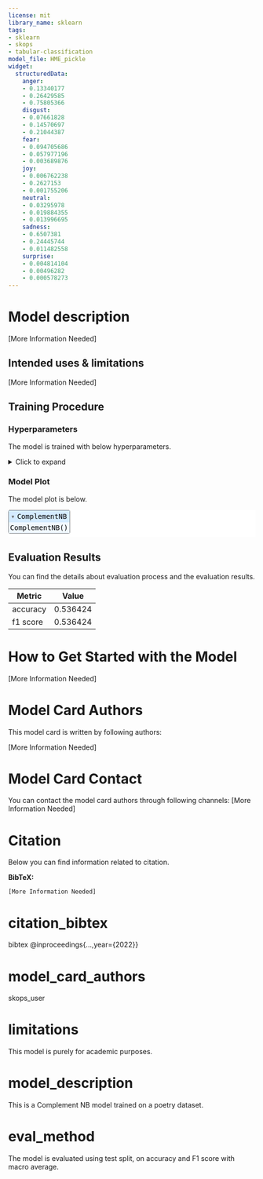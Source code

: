 ```yaml
---
license: mit
library_name: sklearn
tags:
- sklearn
- skops
- tabular-classification
model_file: HME_pickle
widget:
  structuredData:
    anger:
    - 0.13340177
    - 0.26429585
    - 0.75805366
    disgust:
    - 0.07661828
    - 0.14570697
    - 0.21044387
    fear:
    - 0.094705686
    - 0.057977196
    - 0.003689876
    joy:
    - 0.006762238
    - 0.2627153
    - 0.001755206
    neutral:
    - 0.03295978
    - 0.019884355
    - 0.013996695
    sadness:
    - 0.6507381
    - 0.24445744
    - 0.011482558
    surprise:
    - 0.004814104
    - 0.00496282
    - 0.000578273
---
```


# Model description

[More Information Needed]

## Intended uses & limitations

[More Information Needed]

## Training Procedure

### Hyperparameters

The model is trained with below hyperparameters.

<details>
<summary> Click to expand </summary>

| Hyperparameter   |   Value |
|------------------|---------|
| alpha            |       1 |
| class_prior      |         |
| fit_prior        |       1 |
| norm             |       0 |

</details>

### Model Plot

The model plot is below.

<style>#sk-b53d2f4f-2533-401b-9a2a-da04c1fbfce0 {color: black;background-color: white;}#sk-b53d2f4f-2533-401b-9a2a-da04c1fbfce0 pre{padding: 0;}#sk-b53d2f4f-2533-401b-9a2a-da04c1fbfce0 div.sk-toggleable {background-color: white;}#sk-b53d2f4f-2533-401b-9a2a-da04c1fbfce0 label.sk-toggleable__label {cursor: pointer;display: block;width: 100%;margin-bottom: 0;padding: 0.3em;box-sizing: border-box;text-align: center;}#sk-b53d2f4f-2533-401b-9a2a-da04c1fbfce0 label.sk-toggleable__label-arrow:before {content: "▸";float: left;margin-right: 0.25em;color: #696969;}#sk-b53d2f4f-2533-401b-9a2a-da04c1fbfce0 label.sk-toggleable__label-arrow:hover:before {color: black;}#sk-b53d2f4f-2533-401b-9a2a-da04c1fbfce0 div.sk-estimator:hover label.sk-toggleable__label-arrow:before {color: black;}#sk-b53d2f4f-2533-401b-9a2a-da04c1fbfce0 div.sk-toggleable__content {max-height: 0;max-width: 0;overflow: hidden;text-align: left;background-color: #f0f8ff;}#sk-b53d2f4f-2533-401b-9a2a-da04c1fbfce0 div.sk-toggleable__content pre {margin: 0.2em;color: black;border-radius: 0.25em;background-color: #f0f8ff;}#sk-b53d2f4f-2533-401b-9a2a-da04c1fbfce0 input.sk-toggleable__control:checked~div.sk-toggleable__content {max-height: 200px;max-width: 100%;overflow: auto;}#sk-b53d2f4f-2533-401b-9a2a-da04c1fbfce0 input.sk-toggleable__control:checked~label.sk-toggleable__label-arrow:before {content: "▾";}#sk-b53d2f4f-2533-401b-9a2a-da04c1fbfce0 div.sk-estimator input.sk-toggleable__control:checked~label.sk-toggleable__label {background-color: #d4ebff;}#sk-b53d2f4f-2533-401b-9a2a-da04c1fbfce0 div.sk-label input.sk-toggleable__control:checked~label.sk-toggleable__label {background-color: #d4ebff;}#sk-b53d2f4f-2533-401b-9a2a-da04c1fbfce0 input.sk-hidden--visually {border: 0;clip: rect(1px 1px 1px 1px);clip: rect(1px, 1px, 1px, 1px);height: 1px;margin: -1px;overflow: hidden;padding: 0;position: absolute;width: 1px;}#sk-b53d2f4f-2533-401b-9a2a-da04c1fbfce0 div.sk-estimator {font-family: monospace;background-color: #f0f8ff;border: 1px dotted black;border-radius: 0.25em;box-sizing: border-box;margin-bottom: 0.5em;}#sk-b53d2f4f-2533-401b-9a2a-da04c1fbfce0 div.sk-estimator:hover {background-color: #d4ebff;}#sk-b53d2f4f-2533-401b-9a2a-da04c1fbfce0 div.sk-parallel-item::after {content: "";width: 100%;border-bottom: 1px solid gray;flex-grow: 1;}#sk-b53d2f4f-2533-401b-9a2a-da04c1fbfce0 div.sk-label:hover label.sk-toggleable__label {background-color: #d4ebff;}#sk-b53d2f4f-2533-401b-9a2a-da04c1fbfce0 div.sk-serial::before {content: "";position: absolute;border-left: 1px solid gray;box-sizing: border-box;top: 2em;bottom: 0;left: 50%;}#sk-b53d2f4f-2533-401b-9a2a-da04c1fbfce0 div.sk-serial {display: flex;flex-direction: column;align-items: center;background-color: white;padding-right: 0.2em;padding-left: 0.2em;}#sk-b53d2f4f-2533-401b-9a2a-da04c1fbfce0 div.sk-item {z-index: 1;}#sk-b53d2f4f-2533-401b-9a2a-da04c1fbfce0 div.sk-parallel {display: flex;align-items: stretch;justify-content: center;background-color: white;}#sk-b53d2f4f-2533-401b-9a2a-da04c1fbfce0 div.sk-parallel::before {content: "";position: absolute;border-left: 1px solid gray;box-sizing: border-box;top: 2em;bottom: 0;left: 50%;}#sk-b53d2f4f-2533-401b-9a2a-da04c1fbfce0 div.sk-parallel-item {display: flex;flex-direction: column;position: relative;background-color: white;}#sk-b53d2f4f-2533-401b-9a2a-da04c1fbfce0 div.sk-parallel-item:first-child::after {align-self: flex-end;width: 50%;}#sk-b53d2f4f-2533-401b-9a2a-da04c1fbfce0 div.sk-parallel-item:last-child::after {align-self: flex-start;width: 50%;}#sk-b53d2f4f-2533-401b-9a2a-da04c1fbfce0 div.sk-parallel-item:only-child::after {width: 0;}#sk-b53d2f4f-2533-401b-9a2a-da04c1fbfce0 div.sk-dashed-wrapped {border: 1px dashed gray;margin: 0 0.4em 0.5em 0.4em;box-sizing: border-box;padding-bottom: 0.4em;background-color: white;position: relative;}#sk-b53d2f4f-2533-401b-9a2a-da04c1fbfce0 div.sk-label label {font-family: monospace;font-weight: bold;background-color: white;display: inline-block;line-height: 1.2em;}#sk-b53d2f4f-2533-401b-9a2a-da04c1fbfce0 div.sk-label-container {position: relative;z-index: 2;text-align: center;}#sk-b53d2f4f-2533-401b-9a2a-da04c1fbfce0 div.sk-container {/* jupyter's `normalize.less` sets `[hidden] { display: none; }` but bootstrap.min.css set `[hidden] { display: none !important; }` so we also need the `!important` here to be able to override the default hidden behavior on the sphinx rendered scikit-learn.org. See: https://github.com/scikit-learn/scikit-learn/issues/21755 */display: inline-block !important;position: relative;}#sk-b53d2f4f-2533-401b-9a2a-da04c1fbfce0 div.sk-text-repr-fallback {display: none;}</style><div id="sk-b53d2f4f-2533-401b-9a2a-da04c1fbfce0" class="sk-top-container" style="overflow: auto;"><div class="sk-text-repr-fallback"><pre>ComplementNB()</pre><b>Please rerun this cell to show the HTML repr or trust the notebook.</b></div><div class="sk-container" hidden><div class="sk-item"><div class="sk-estimator sk-toggleable"><input class="sk-toggleable__control sk-hidden--visually" id="8d305fec-9b3e-4d4c-960e-2d386ab08acc" type="checkbox" checked><label for="8d305fec-9b3e-4d4c-960e-2d386ab08acc" class="sk-toggleable__label sk-toggleable__label-arrow">ComplementNB</label><div class="sk-toggleable__content"><pre>ComplementNB()</pre></div></div></div></div></div>

## Evaluation Results

You can find the details about evaluation process and the evaluation results.

| Metric   |    Value |
|----------|----------|
| accuracy | 0.536424 |
| f1 score | 0.536424 |

# How to Get Started with the Model

[More Information Needed]

# Model Card Authors

This model card is written by following authors:

[More Information Needed]

# Model Card Contact

You can contact the model card authors through following channels:
[More Information Needed]

# Citation

Below you can find information related to citation.

**BibTeX:**
```
[More Information Needed]
```

# citation_bibtex

bibtex
@inproceedings{...,year={2022}}

# model_card_authors

skops_user

# limitations

This model is purely for academic purposes.

# model_description

This is a Complement NB model trained on a poetry dataset.

# eval_method

The model is evaluated using test split, on accuracy and F1 score with macro average.
